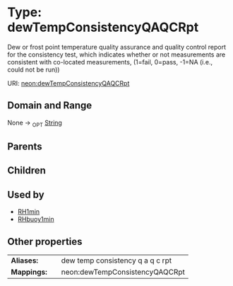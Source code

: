 
# Type: dewTempConsistencyQAQCRpt


Dew or frost point temperature quality assurance and quality control report for the consistency test, which indicates whether or not measurements are consistent with co-located measurements, (1=fail, 0=pass, -1=NA (i.e., could not be run))

URI: [neon:dewTempConsistencyQAQCRpt](https://data.neonscience.org/dewTempConsistencyQAQCRpt)


## Domain and Range

None ->  <sub>OPT</sub> [String](types/String.md)

## Parents


## Children


## Used by

 * [RH1min](RH1min.md)
 * [RHbuoy1min](RHbuoy1min.md)

## Other properties

|  |  |  |
| --- | --- | --- |
| **Aliases:** | | dew temp consistency q a q c rpt |
| **Mappings:** | | neon:dewTempConsistencyQAQCRpt |

